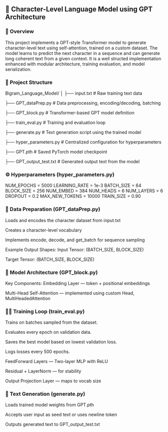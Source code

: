 ## 🧠 Character-Level Language Model using GPT Architecture

### 📄 Overview
This project implements a GPT-style Transformer model to generate character-level text using self-attention, trained on a custom dataset. The model learns to predict the next character in a sequence and can generate long coherent text from a given context. It is a well structed implementation enhanced with modular architecture, training evaluation, and model serialization.

### 📁 Project Structure

Bigram_Language_Model/
│
├── input.txt                  # Raw training text data

├── GPT_dataPrep.py           # Data preprocessing, encoding/decoding, batching

├── GPT_block.py              # Transformer-based GPT model definition

├── train_eval.py             # Training and evaluation loop

├── generate.py               # Text generation script using the trained model

├── hyper_parameters.py       # Centralized configuration for hyperparameters

├── GPT.pth                   # Saved PyTorch model checkpoint

├── GPT_output_test.txt       # Generated output text from the model


### ⚙️ Hyperparameters (hyper_parameters.py)

NUM_EPOCHS = 5000
LEARNING_RATE = 1e-3
BATCH_SIZE = 64
BLOCK_SIZE = 256
NUM_EMBED = 384
NUM_HEADS = 6
NUM_LAYERS = 6
DROPOUT = 0.2
MAX_NEW_TOKENS = 10000
TRAIN_SIZE = 0.90


### 🔄 Data Preparation (GPT_dataPrep.py)

Loads and encodes the character dataset from input.txt

Creates a character-level vocabulary

Implements encode, decode, and get_batch for sequence sampling

Example Output Shapes:
Input Tensor: (BATCH_SIZE, BLOCK_SIZE)

Target Tensor: (BATCH_SIZE, BLOCK_SIZE)


### 🧱 Model Architecture (GPT_block.py)

Key Components:
Embedding Layer — token + positional embeddings

Multi-Head Self-Attention — implemented using custom Head, MultiHeadedAttention


### 🏋️‍♂️ Training Loop (train_eval.py)
Trains on batches sampled from the dataset.

Evaluates every epoch on validation data.

Saves the best model based on lowest validation loss.

Logs losses every 500 epochs.


FeedForward Layers — Two-layer MLP with ReLU

Residual + LayerNorm — for stability

Output Projection Layer — maps to vocab size


### 🔮 Text Generation (generate.py)
Loads trained model weights from GPT.pth

Accepts user input as seed text or uses newline token

Outputs generated text to GPT_output_test.txt
